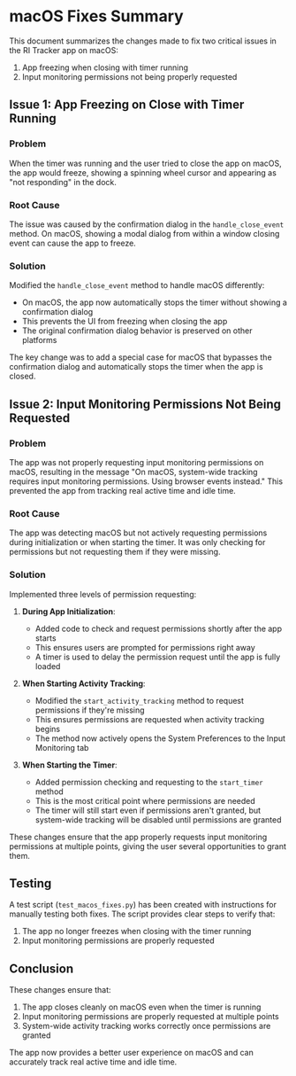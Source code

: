 # macOS Fixes Summary

This document summarizes the changes made to fix two critical issues in the RI Tracker app on macOS:

1. App freezing when closing with timer running
2. Input monitoring permissions not being properly requested

## Issue 1: App Freezing on Close with Timer Running

### Problem
When the timer was running and the user tried to close the app on macOS, the app would freeze, showing a spinning wheel cursor and appearing as "not responding" in the dock.

### Root Cause
The issue was caused by the confirmation dialog in the `handle_close_event` method. On macOS, showing a modal dialog from within a window closing event can cause the app to freeze.

### Solution
Modified the `handle_close_event` method to handle macOS differently:
- On macOS, the app now automatically stops the timer without showing a confirmation dialog
- This prevents the UI from freezing when closing the app
- The original confirmation dialog behavior is preserved on other platforms

The key change was to add a special case for macOS that bypasses the confirmation dialog and automatically stops the timer when the app is closed.

## Issue 2: Input Monitoring Permissions Not Being Requested

### Problem
The app was not properly requesting input monitoring permissions on macOS, resulting in the message "On macOS, system-wide tracking requires input monitoring permissions. Using browser events instead." This prevented the app from tracking real active time and idle time.

### Root Cause
The app was detecting macOS but not actively requesting permissions during initialization or when starting the timer. It was only checking for permissions but not requesting them if they were missing.

### Solution
Implemented three levels of permission requesting:

1. **During App Initialization**:
   - Added code to check and request permissions shortly after the app starts
   - This ensures users are prompted for permissions right away
   - A timer is used to delay the permission request until the app is fully loaded

2. **When Starting Activity Tracking**:
   - Modified the `start_activity_tracking` method to request permissions if they're missing
   - This ensures permissions are requested when activity tracking begins
   - The method now actively opens the System Preferences to the Input Monitoring tab

3. **When Starting the Timer**:
   - Added permission checking and requesting to the `start_timer` method
   - This is the most critical point where permissions are needed
   - The timer will still start even if permissions aren't granted, but system-wide tracking will be disabled until permissions are granted

These changes ensure that the app properly requests input monitoring permissions at multiple points, giving the user several opportunities to grant them.

## Testing

A test script (`test_macos_fixes.py`) has been created with instructions for manually testing both fixes. The script provides clear steps to verify that:

1. The app no longer freezes when closing with the timer running
2. Input monitoring permissions are properly requested

## Conclusion

These changes ensure that:
1. The app closes cleanly on macOS even when the timer is running
2. Input monitoring permissions are properly requested at multiple points
3. System-wide activity tracking works correctly once permissions are granted

The app now provides a better user experience on macOS and can accurately track real active time and idle time.